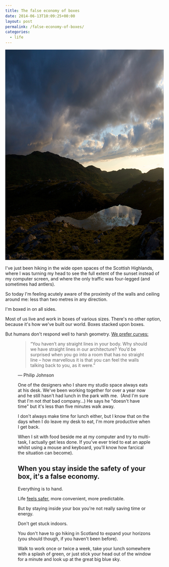 ```yaml
---
title: The false economy of boxes
date: 2014-06-13T10:09:25+00:00
layout: post
permalink: /false-economy-of-boxes/
categories:
  - life
---
```

<img src="/media/false-economy-of-boxes.jpg" alt="" width="1000" height="666" class="alignnone size-full wp-image-1957" />

I've just been hiking in the wide open spaces of the Scottish Highlands, where I was turning my head to see the full extent of the sunset instead of my computer screen, and where the only traffic was four-legged (and sometimes had antlers).&nbsp;

So&nbsp;today I'm feeling acutely aware of the proximity of the walls and ceiling around me: less than two metres in any direction.

I'm boxed in on all sides.

Most of us live and work in boxes of various sizes. There's no other option, because it's how we've built our world. Boxes stacked upon boxes.

But humans don't respond well to harsh geometry. <a href="http://www.fastcodesign.com/3020075/why-our-brains-love-curvy-architecture">We prefer curves:</a></p><figure>

<blockquote>
    <span>&#8220;</span>You haven’t any straight lines in your body. Why should we have straight lines in our architecture? You’d be surprised when you go into a room that has no straight line – how marvellous it is that you can feel the walls talking back to you, as it were.<span>&#8221;</span>
  </blockquote>

<figcaption class="source">&mdash; Philip Johnson</figcaption>

One of the designers who I share my studio space always eats at his desk. We've been working together for over a year now and he still hasn't had lunch in the park with me. &nbsp;(And I'm sure that I'm not&nbsp;<em>that</em>&nbsp;bad company...)&nbsp;He says he "doesn't have time" but it's less than five minutes walk away.

I don't always make time for lunch either, but I know that on the days when I do leave my desk to eat, I'm more productive when I get back.

When I sit with food beside me at my computer and try to multi-task, I actually get less done. If you've ever tried to eat an apple whilst using a mouse and keyboard, you'll know how farcical the situation can become).

## When you stay inside the safety of your box, it's a false economy.

Everything is to hand.

Life <a href="http://greig.cc/journal/2013/6/you-will-never-be-ready">feels safer</a>, more convenient, more predictable.

But by staying inside your box you're not really saving time or energy.

Don't get stuck indoors.

You don't have to go hiking in Scotland to expand your horizons (you should though, if you haven't been before).

Walk to work once or twice a week, take your lunch somewhere with a splash of green, or just stick your head out of the window for a minute and look up at the great big blue sky.&nbsp;
